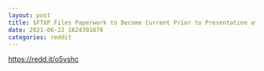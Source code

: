 ```yaml
--- 
layout: post 
title: $FTXP Files Paperwork to Become Current Prior to Presentation at Emerging Growth Conference 
date: 2021-06-22 1624391878 
categories: reddit 
--- 
```

https://redd.it/o5vshc